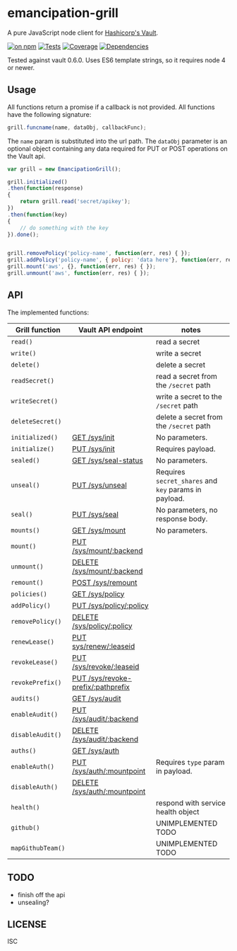 # emancipation-grill

A pure JavaScript node client for [Hashicorp's Vault](https://hashicorp.com/blog/vault.html).

[![on npm](http://img.shields.io/npm/v/emancipation-grill.svg?style=flat)](https://www.npmjs.org/package/emancipation-grill)  [![Tests](http://img.shields.io/travis/ceejbot/emancipation-grill.svg?style=flat)](http://travis-ci.org/ceejbot/emancipation-grill)  [![Coverage](http://img.shields.io/coveralls/ceejbot/emancipation-grill.svg?style=flat)](https://coveralls.io/r/ceejbot/emancipation-grill)   [![Dependencies](http://img.shields.io/david/ceejbot/emancipation-grill.svg?style=flat)](https://david-dm.org/ceejbot/emancipation-grill)

Tested against vault 0.6.0. Uses ES6 template strings, so it requires node 4 or newer.

## Usage

All functions return a promise if a callback is not provided. All functions have the following signature:

```javascript
grill.funcname(name, dataObj, callbackFunc);
```

The `name` param is substituted into the url path. The `dataObj` parameter is an optional object containing any data required for PUT or POST operations on the Vault api.

```javascript
var grill = new EmancipationGrill();

grill.initialized()
.then(function(response)
{
    return grill.read('secret/apikey');
})
.then(function(key)
{
    // do something with the key
}).done();


grill.removePolicy('policy-name', function(err, res) { });
grill.addPolicy('policy-name', { policy: 'data here'}, function(err, res) { });
grill.mount('aws', {}, function(err, res) { });
grill.unmount('aws', function(err, res) { });
```

## API

The implemented functions:

| Grill function | Vault API endpoint | notes |
| --- | --- | --- |
| `read()` |  | read a secret
| `write()` |  | write a secret
| `delete()` |  | delete a secret
| `readSecret()` |  | read a secret from the `/secret` path
| `writeSecret()` |  | write a secret to the `/secret` path
| `deleteSecret()` |  | delete a secret from the `/secret` path
| `initialized()` | [GET /sys/init](http://vaultproject.io/docs/http/sys-init.html) | No parameters.
| `initialize()` | [PUT /sys/init](http://vaultproject.io/docs/http/sys-init.html) | Requires payload.
| `sealed()` | [GET /sys/seal-status](http://vaultproject.io/docs/http/sys-seal-status.html) | No parameters.
| `unseal()` | [PUT /sys/unseal](http://vaultproject.io/docs/http/sys-unseal.html)|  Requires `secret_shares` and `key` params in payload.
| `seal()` | [PUT /sys/seal](http://vaultproject.io/docs/http/sys-seal.html) | No parameters, no response body.
| `mounts()` | [GET /sys/mount](http://vaultproject.io/docs/http/sys-mounts.html) | No parameters.
| `mount()` | [PUT /sys/mount/:backend](http://vaultproject.io/docs/http/sys-mounts.html)
| `unmount()` | [DELETE /sys/mount/:backend](http://vaultproject.io/docs/http/sys-mounts.html)
| `remount()` | [POST /sys/remount](http://vaultproject.io/docs/http/sys-remount.html)
| `policies()` | [GET /sys/policy](http://vaultproject.io/docs/http/sys-policy.html)
| `addPolicy()` | [PUT /sys/policy/:policy](http://vaultproject.io/docs/http/sys-policy.html)
| `removePolicy()` | [DELETE /sys/policy/:policy](http://vaultproject.io/docs/http/sys-policy.html)
| `renewLease()` | [PUT sys/renew/:leaseid](http://vaultproject.io/docs/http/sys-renew.html)
| `revokeLease()` | [PUT /sys/revoke/:leaseid](http://vaultproject.io/docs/http/sys-revoke.html)
| `revokePrefix()` | [PUT /sys/revoke-prefix/:pathprefix](http://vaultproject.io/docs/http/sys-revoke-prefix.html)
| `audits()` | [GET /sys/audit](http://vaultproject.io/docs/http/sys-audit.html)
| `enableAudit()` | [PUT /sys/audit/:backend](http://vaultproject.io/docs/http/sys-audit.html)
| `disableAudit()` | [DELETE /sys/audit/:backend](http://vaultproject.io/docs/http/sys-audit.html)
| `auths()` | [GET /sys/auth](http://vaultproject.io/docs/http/sys-auth.html)
| `enableAuth()` | [PUT /sys/auth/:mountpoint](http://vaultproject.io/docs/http/sys-auth.html) | Requires `type` param in payload.
| `disableAuth()` | [DELETE /sys/auth/:mountpoint](http://vaultproject.io/docs/http/sys-auth.html)
| `health()` | | respond with service health object
| `github()` | | UNIMPLEMENTED TODO
| `mapGithubTeam()` | | UNIMPLEMENTED TODO


## TODO

* finish off the api
* unsealing?

## LICENSE

ISC
